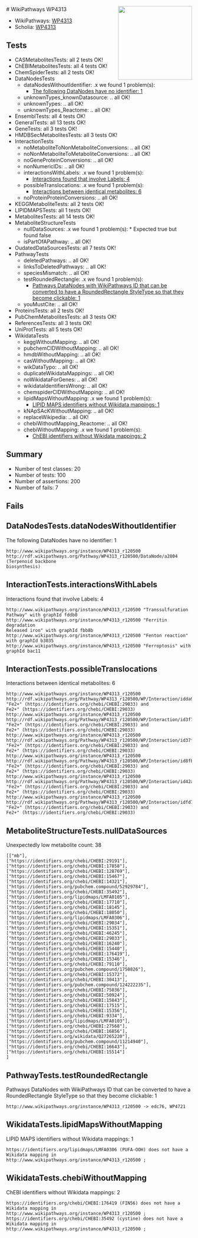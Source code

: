 <img style="float: right; width: 200px" src="https://upload.wikimedia.org/wikipedia/commons/thumb/8/83/Wplogo_with_text_500.png/640px-Wplogo_with_text_500.png" />
# WikiPathways WP4313

* WikiPathways: [WP4313](https://identifiers.org/wikipathways:WP4313)
* Scholia: [WP4313](https://scholia.toolforge.org/wikipathways/WP4313)
## Tests
* CASMetabolitesTests: all 2 tests OK!
* ChEBIMetabolitesTests: all 4 tests OK!
* ChemSpiderTests: all 2 tests OK!
* DataNodesTests
    * dataNodesWithoutIdentifier: .x we found 1 problem(s):
        * [The following DataNodes have no identifier: 1](#d2d32fa0)
    * unknownTypes_knownDatasource: .. all OK!
    * unknownTypes: .. all OK!
    * unknownTypes_Reactome: .. all OK!
* EnsemblTests: all 4 tests OK!
* GeneralTests: all 13 tests OK!
* GeneTests: all 3 tests OK!
* HMDBSecMetabolitesTests: all 3 tests OK!
* InteractionTests
    * noMetaboliteToNonMetaboliteConversions: .. all OK!
    * noNonMetaboliteToMetaboliteConversions: .. all OK!
    * noGeneProteinConversions: .. all OK!
    * nonNumericIDs: .. all OK!
    * interactionsWithLabels: .x we found 1 problem(s):
        * [Interactions found that involve Labels: 4](#630d267b)
    * possibleTranslocations: .x we found 1 problem(s):
        * [Interactions between identical metabolites: 6](#d59038c9)
    * noProteinProteinConversions: .. all OK!
* KEGGMetaboliteTests: all 2 tests OK!
* LIPIDMAPSTests: all 1 tests OK!
* MetabolitesTests: all 14 tests OK!
* MetaboliteStructureTests
    * nullDataSources: .x we found 1 problem(s):
            * Expected true but found false
    * isPartOfAPathway: .. all OK!
* OudatedDataSourcesTests: all 7 tests OK!
* PathwayTests
    * deletedPathways: .. all OK!
    * linksToDeletedPathways: .. all OK!
    * speciesMismatch: .. all OK!
    * testRoundedRectangle: .x we found 1 problem(s):
        * [Pathways DataNodes with WikiPathways ID that can be converted to have a RoundedRectangle StyleType so that they become clickable: 1](#9fbad3cb)
    * youMustCite: .. all OK!
* ProteinsTests: all 2 tests OK!
* PubChemMetabolitesTests: all 3 tests OK!
* ReferencesTests: all 3 tests OK!
* UniProtTests: all 5 tests OK!
* WikidataTests
    * keggWithoutMapping: .. all OK!
    * pubchemCIDWithoutMapping: .. all OK!
    * hmdbWithoutMapping: .. all OK!
    * casWithoutMapping: .. all OK!
    * wikDataTypo: .. all OK!
    * duplicateWikidataMappings: .. all OK!
    * noWikidataForGenes: .. all OK!
    * wikidataIdentifiersWrong: .. all OK!
    * chemspiderCIDWithoutMapping: .. all OK!
    * lipidMapsWithoutMapping: .x we found 1 problem(s):
        * [LIPID MAPS identifiers without Wikidata mappings: 1](#7dfdfb41)
    * kNApSAcKWithoutMapping: .. all OK!
    * replaceWikipedia: .. all OK!
    * chebiWithoutMapping_Reactome: .. all OK!
    * chebiWithoutMapping: .x we found 1 problem(s):
        * [ChEBI identifiers without Wikidata mappings: 2](#a8d554ce)


## Summary

* Number of test classes: 20
* Number of tests: 100
* Number of assertions: 200
* Number of fails: 7

## Fails

<a name="d2d32fa0" />

## DataNodesTests.dataNodesWithoutIdentifier

The following DataNodes have no identifier: 1
```
http://www.wikipathways.org/instance/WP4313_r120500 http://rdf.wikipathways.org/Pathway/WP4313_r120500/DataNode/a2804 (Terpenoid backbone
biosynthesis)
```

<a name="630d267b" />

## InteractionTests.interactionsWithLabels

Interactions found that involve Labels: 4
```
http://www.wikipathways.org/instance/WP4313_r120500 "Transsulfuration Pathway" with graphId fddb0
http://www.wikipathways.org/instance/WP4313_r120500 "Ferritin degradation
Released iron" with graphId fbb8b
http://www.wikipathways.org/instance/WP4313_r120500 "Fenton reaction" with graphId b3035
http://www.wikipathways.org/instance/WP4313_r120500 "Ferroptosis" with graphId bac11
```

<a name="d59038c9" />

## InteractionTests.possibleTranslocations

Interactions between identical metabolites: 6
```
http://www.wikipathways.org/instance/WP4313_r120500 http://rdf.wikipathways.org/Pathway/WP4313_r120500/WP/Interaction/idda9e5f1c "Fe2+" (https://identifiers.org/chebi/CHEBI:29033) and 
Fe2+" (https://identifiers.org/chebi/CHEBI:29033)
http://www.wikipathways.org/instance/WP4313_r120500 http://rdf.wikipathways.org/Pathway/WP4313_r120500/WP/Interaction/id3f71117d "Fe2+" (https://identifiers.org/chebi/CHEBI:29033) and 
Fe2+" (https://identifiers.org/chebi/CHEBI:29033)
http://www.wikipathways.org/instance/WP4313_r120500 http://rdf.wikipathways.org/Pathway/WP4313_r120500/WP/Interaction/id37f0d1d8 "Fe2+" (https://identifiers.org/chebi/CHEBI:29033) and 
Fe2+" (https://identifiers.org/chebi/CHEBI:29033)
http://www.wikipathways.org/instance/WP4313_r120500 http://rdf.wikipathways.org/Pathway/WP4313_r120500/WP/Interaction/id8fbd5c05 "Fe2+" (https://identifiers.org/chebi/CHEBI:29033) and 
Fe2+" (https://identifiers.org/chebi/CHEBI:29033)
http://www.wikipathways.org/instance/WP4313_r120500 http://rdf.wikipathways.org/Pathway/WP4313_r120500/WP/Interaction/id42a83318 "Fe2+" (https://identifiers.org/chebi/CHEBI:29033) and 
Fe2+" (https://identifiers.org/chebi/CHEBI:29033)
http://www.wikipathways.org/instance/WP4313_r120500 http://rdf.wikipathways.org/Pathway/WP4313_r120500/WP/Interaction/idfd73c27c "Fe2+" (https://identifiers.org/chebi/CHEBI:29033) and 
Fe2+" (https://identifiers.org/chebi/CHEBI:29033)
```

<a name="919041cf" />

## MetaboliteStructureTests.nullDataSources

Unexpectedly low metabolite count: 38
```
[["mb"],
["https://identifiers.org/chebi/CHEBI:29191"],
["https://identifiers.org/chebi/CHEBI:17858"],
["https://identifiers.org/chebi/CHEBI:128769"],
["https://identifiers.org/chebi/CHEBI:15467"],
["https://identifiers.org/chebi/CHEBI:14321"],
["https://identifiers.org/pubchem.compound/52929784"],
["https://identifiers.org/chebi/CHEBI:35492"],
["https://identifiers.org/lipidmaps/LMFA0105"],
["https://identifiers.org/chebi/CHEBI:17710"],
["https://identifiers.org/chebi/CHEBI:18145"],
["https://identifiers.org/chebi/CHEBI:18050"],
["https://identifiers.org/lipidmaps/LMFA0306"],
["https://identifiers.org/chebi/CHEBI:29034"],
["https://identifiers.org/chebi/CHEBI:15351"],
["https://identifiers.org/chebi/CHEBI:46245"],
["https://identifiers.org/chebi/CHEBI:29033"],
["https://identifiers.org/chebi/CHEBI:16240"],
["https://identifiers.org/chebi/CHEBI:15440"],
["https://identifiers.org/chebi/CHEBI:176419"],
["https://identifiers.org/chebi/CHEBI:15346"],
["https://identifiers.org/chebi/CHEBI:79110"],
["https://identifiers.org/pubchem.compound/1750826"],
["https://identifiers.org/chebi/CHEBI:15372"],
["https://identifiers.org/chebi/CHEBI:30413"],
["https://identifiers.org/pubchem.compound/124222235"],
["https://identifiers.org/chebi/CHEBI:75036"],
["https://identifiers.org/chebi/CHEBI:50924"],
["https://identifiers.org/chebi/CHEBI:15843"],
["https://identifiers.org/chebi/CHEBI:17515"],
["https://identifiers.org/chebi/CHEBI:15356"],
["https://identifiers.org/chebi/CHEBI:9334"],
["https://identifiers.org/lipidmaps/LMFA0103"],
["https://identifiers.org/chebi/CHEBI:27568"],
["https://identifiers.org/chebi/CHEBI:16856"],
["https://identifiers.org/wikidata/Q27265220"],
["https://identifiers.org/pubchem.compound/11214940"],
["https://identifiers.org/chebi/CHEBI:16643"],
["https://identifiers.org/chebi/CHEBI:15514"]
]
```

<a name="9fbad3cb" />

## PathwayTests.testRoundedRectangle

Pathways DataNodes with WikiPathways ID that can be converted to have a RoundedRectangle StyleType so that they become clickable: 1
```
http://www.wikipathways.org/instance/WP4313_r120500 -> edc76, WP4721
 ```

<a name="7dfdfb41" />

## WikidataTests.lipidMapsWithoutMapping

LIPID MAPS identifiers without Wikidata mappings: 1
```
https://identifiers.org/lipidmaps/LMFA0306 (PUFA-OOH) does not have a Wikidata mapping in http://www.wikipathways.org/instance/WP4313_r120500 ; 
```

<a name="a8d554ce" />

## WikidataTests.chebiWithoutMapping

ChEBI identifiers without Wikidata mappings: 2
```
https://identifiers.org/chebi/CHEBI:176419 (FIN56) does not have a Wikidata mapping in http://www.wikipathways.org/instance/WP4313_r120500 ; 
https://identifiers.org/chebi/CHEBI:35492 (cystine) does not have a Wikidata mapping in http://www.wikipathways.org/instance/WP4313_r120500 ; 
```

